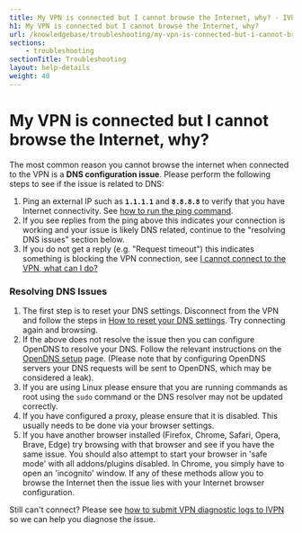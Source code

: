 ```yaml
---
title: My VPN is connected but I cannot browse the Internet, why? - IVPN Help
h1: My VPN is connected but I cannot browse the Internet, why?
url: /knowledgebase/troubleshooting/my-vpn-is-connected-but-i-cannot-browse-the-internet-why/
sections:
    - troubleshooting
sectionTitle: Troubleshooting
layout: help-details
weight: 40
---
```

# My VPN is connected but I cannot browse the Internet, why?

The most common reason you cannot browse the internet when connected to the VPN is a **DNS configuration issue**. Please perform the following steps to see if the issue is related to DNS:

1. Ping an external IP such as **`1.1.1.1`** and **`8.8.8.8`** to verify that you have Internet connectivity. See [how to run the ping command](/knowledgebase/troubleshooting/how-do-i-use-the-ping-command/).
2. If you see replies from the ping above this indicates your connection is working and your issue is likely DNS related, continue to the "resolving DNS issues" section below.
3. If you do not get a reply (e.g. "Request timeout") this indicates something is blocking the VPN connection, see [I cannot connect to the VPN, what can I do?](/knowledgebase/troubleshooting/i-cannot-connect-to-the-vpn-what-can-i-do/)

### Resolving DNS Issues

1. The first step is to reset your DNS settings. Disconnect from the VPN and follow the steps in [How to reset your DNS settings](/knowledgebase/troubleshooting/how-can-i-reset-my-dns-settings/). Try connecting again and browsing.
2. If the above does not resolve the issue then you can configure OpenDNS to resolve your DNS. Follow the relevant instructions on the [OpenDNS setup](https://support.opendns.com/forums/21618384) page. (Please note that by configuring OpenDNS servers your DNS requests will be sent to OpenDNS, which may be considered a leak).
3. If you are using Linux please ensure that you are running commands as root using the `sudo` command or the DNS resolver may not be updated correctly.
4. If you have configured a proxy, please ensure that it is disabled.  This usually needs to be done via your browser settings.
5. If you have another browser installed (Firefox, Chrome, Safari, Opera, Brave, Edge) try browsing with that browser and see if you have the same issue. You should also attempt to start your browser in 'safe mode' with all addons/plugins disabled. In Chrome, you simply have to open an 'incognito' window. If any of these methods allow you to browse the Internet then the issue lies with your Internet browser configuration. 

Still can't connect? Please see [how to submit VPN diagnostic logs to IVPN](/knowledgebase/troubleshooting/how-to-submit-vpn-diagnostic-logs-to-ivpn/) so we can help you diagnose the issue.
